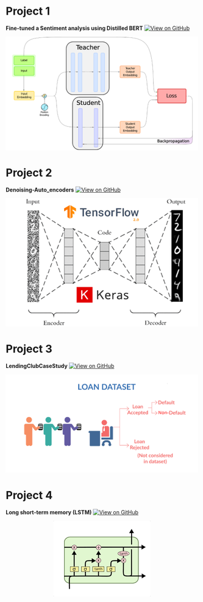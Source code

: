 <!-- ---
layout: default
---

Text can be **bold**, _italic_, or ~~strikethrough~~.

[Link to another page](./another-page.html).

There should be whitespace between paragraphs.

There should be whitespace between paragraphs. We recommend including a README, or a file with information about your project.
 -->
# Project 1

**Fine-tuned a Sentiment analysis using Distilled BERT**
[![View on GitHub](https://img.shields.io/badge/GitHub-View_on_GitHub-blue?logo=GitHub)](https://github.com/saisrivatsa123/BERT)
<center><img src="assets/img/BERT.png"/></center>


# Project 2

**Denoising-Auto_encoders**
[![View on GitHub](https://img.shields.io/badge/GitHub-View_on_GitHub-blue?logo=GitHub)](https://github.com/saisrivatsa123/Denoising-Auto_encoders)
<center><img src="assets/img/denoise.png"/></center>

# Project 3

**LendingClubCaseStudy**
[![View on GitHub](https://img.shields.io/badge/GitHub-View_on_GitHub-blue?logo=GitHub)](https://github.com/saisrivatsa123/LendingClubCaseStudy)
<center><img src="assets/img/Loan_image.png"/></center>

# Project 4

**Long short-term memory (LSTM)**
[![View on GitHub](https://img.shields.io/badge/GitHub-View_on_GitHub-blue?logo=GitHub)](https://github.com/saisrivatsa123/LSTM)
<center><img src="assets/img/LSTM.png"/></center>

